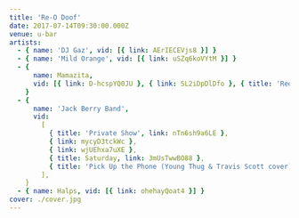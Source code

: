```yaml
---
title: 'Re-O Doof'
date: 2017-07-14T09:30:00.000Z
venue: u-bar
artists:
  - { name: 'DJ Gaz', vid: [{ link: AErIECEVjs8 }] }
  - { name: 'Mild Orange', vid: [{ link: uSZq6koVYtM }] }
  - {
      name: Mamazita,
      vid: [{ link: D-hcspYQ0JU }, { link: SL2iDpDlDfo }, { title: 'Redbone (Childish Gambino cover)', link: 36xTvbgwzlc }, { link: Dn1VR8KYwI4 }],
    }
  - {
      name: 'Jack Berry Band',
      vid:
        [
          { title: 'Private Show', link: nTn6sh9a6LE },
          { link: mycyD3tckWc },
          { link: wjUEhxa7uXE },
          { title: Saturday, link: 3mUsTwwBO88 },
          { title: 'Pick Up the Phone (Young Thug & Travis Scott cover)', link: dFScQbf_1A8 },
        ],
    }
  - { name: Halps, vid: [{ link: ohehayQoat4 }] }
cover: ./cover.jpg
---
```

